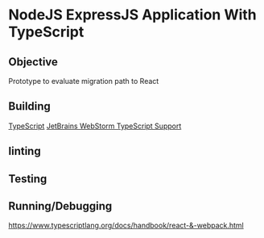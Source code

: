 # NodeJS ExpressJS Application With TypeScript

## Objective

Prototype to evaluate migration path to React

## Building

[TypeScript]()
[JetBrains WebStorm TypeScript Support](https://www.jetbrains.com/help/idea/2017.1/typescript-support.html)

## linting


## Testing


## Running/Debugging


https://www.typescriptlang.org/docs/handbook/react-&-webpack.html

